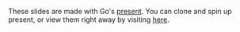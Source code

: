 These slides are made with Go's [present](https://godoc.org/golang.org/x/tools/present).  You can clone and spin up present, or view them right away by visiting [here](http://go-talks.appspot.com/github.com/youngpm/pythongis/pythongis.slide#1).